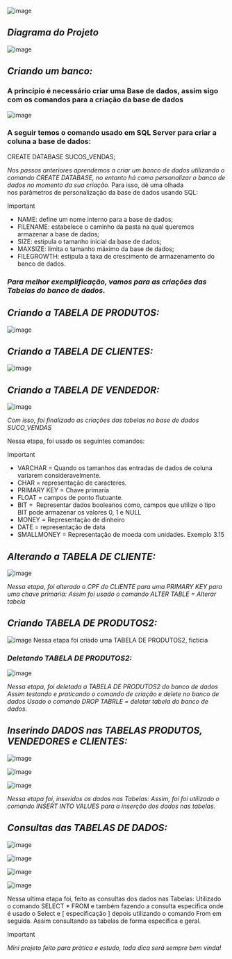 ![image](https://github.com/MatiasMoraes/Sucos_Vendas/assets/141168863/32ba68fa-9f8e-4aa5-98e9-a4fc0c8c48d0)
## *Diagrama do Projeto*
![image](https://github.com/MatiasMoraes/Sucos_Vendas/assets/141168863/84de722b-e66e-4e6e-9eaa-270dc79db67f)
## *Criando um banco:*
### A princípio é necessário criar uma Base de dados, assim sigo com os comandos para a criação da base de dados  
![image](https://github.com/MatiasMoraes/Sucos_Vendas/assets/141168863/a089e947-401d-4629-8c9c-dccd9f8011e4)
### A seguir temos o comando usado em SQL Server para criar a coluna a base de dados:
CREATE DATABASE SUCOS_VENDAS;

*Nos passos anteriores aprendemos a criar um banco de dados utilizando o comando CREATE DATABASE, no entanto há como personalizar o banco de dados no momento da sua criação.* 
Para isso, dê uma olhada nos parâmetros de personalização da base de dados usando SQL: 
> [!IMPORTANT]
> + NAME: define um nome interno para a base de dados;
> + FILENAME: estabelece o caminho da pasta na qual queremos armazenar a base de dados;
> + SIZE: estipula o tamanho inicial da base de dados;
> + MAXSIZE: limita o tamanho máximo da base de dados;
> + FILEGROWTH: estipula a taxa de crescimento de armazenamento do banco de dados.

### *Para melhor exemplificação, vamos para as criações das Tabelas do banco de dados.*
## *Criando a TABELA DE PRODUTOS:*
![image](https://github.com/MatiasMoraes/Sucos_Vendas/assets/141168863/e8f1163f-fabd-4c09-af8c-f7a73fac9e88)

## *Criando a TABELA DE CLIENTES:* 
![image](https://github.com/MatiasMoraes/Sucos_Vendas/assets/141168863/921080ac-8418-4bba-92e9-2a59f52eba43)

## *Criando a TABELA DE VENDEDOR:*
![image](https://github.com/MatiasMoraes/Sucos_Vendas/assets/141168863/8f5c5bbf-1cfa-4994-a9a8-507fb2c5926b)

*Com isso, foi finalizado as criações das tabelas na base de dados SUCO_VENDAS*

Nessa etapa, foi usado os seguintes comandos:

> [!IMPORTANT]
> + VARCHAR = Quando os tamanhos das entradas de dados de coluna variarem consideravelmente.
> + CHAR = representação de caracteres.
> + PRIMARY KEY = Chave primaria 
> + FLOAT = campos de ponto flutuante.
> + BIT =  Representar dados booleanos como, campos que utilize o tipo BIT pode armazenar os valores 0, 1 e NULL
> + MONEY = Representação de dinheiro
> + DATE = representação de data 
> + SMALLMONEY = Representação de moeda com unidades. Exemplo 3.15

## *Alterando a TABELA DE CLIENTE:*
![image](https://github.com/MatiasMoraes/Sucos_Vendas/assets/141168863/88f4e59a-2627-47e4-a05a-d92e85347391)

*Nessa etapa, foi alterado o CPF do CLIENTE para uma PRIMARY KEY para uma chave primaria:*
*Assim foi usado o comando ALTER TABLE = Alterar tabela*

## *Criando TABELA DE PRODUTOS2:*
![image](https://github.com/MatiasMoraes/Sucos_Vendas/assets/141168863/ccf53f91-c9af-4623-b140-47c05741d833)
Nessa etapa foi criado uma TABELA DE PRODUTOS2, fictícia

### *Deletando TABELA DE PRODUTOS2:* 
![image](https://github.com/MatiasMoraes/Sucos_Vendas/assets/141168863/f2a22767-4fce-4757-9133-96d13c515c90)

*Nessa etapa, foi deletada a TABELA DE PRODUTOS2 do banco de dados*
*Assim testando e praticando o comando de criação e delete no banco de dados* 
*Usado o comando DROP TABRLE =  deletar tabela do banco de dados.* 

## *Inserindo DADOS nas TABELAS PRODUTOS, VENDEDORES e CLIENTES:*
![image](https://github.com/MatiasMoraes/Sucos_Vendas/assets/141168863/cc4ab584-df8a-435e-a685-228c8b3e045c)

![image](https://github.com/MatiasMoraes/Sucos_Vendas/assets/141168863/e0741a9d-cee5-495f-a737-92ad4b969a6d)

![image](https://github.com/MatiasMoraes/Sucos_Vendas/assets/141168863/5794b519-c2ea-4147-ab44-2248cd3f0e93)

*Nessa etapa foi, inseridos os dados nas Tabelas:*
*Assim, foi foi utilizado o comando INSERT INTO VALUES para a inserção dos dados nas tabelas.*

## *Consultas das TABELAS DE DADOS:*
![image](https://github.com/MatiasMoraes/Sucos_Vendas/assets/141168863/9843f381-052c-4f60-9c4f-12a94d5a798e)

![image](https://github.com/MatiasMoraes/Sucos_Vendas/assets/141168863/9b445d0b-9fd4-4f5f-af25-cc71478b678e)

![image](https://github.com/MatiasMoraes/Sucos_Vendas/assets/141168863/b93be137-ca01-4f90-94a7-508d95b3a80f)

![image](https://github.com/MatiasMoraes/Sucos_Vendas/assets/141168863/140813ac-0425-4eea-b056-3c003bf9d645)

Nessa ultima etapa foi, feito as consultas dos dados nas Tabelas:
Utilizado o comando SELECT * FROM e também fazendo a consulta especifica onde é usado o Select e [ especificação ] depois utilizando o comando From em seguida.
Assim consultando as tabelas de forma especifica e geral. 


> [!IMPORTANT]
> *Mini projeto feito para prática e estudo, toda dica será sempre bem vinda!*




































